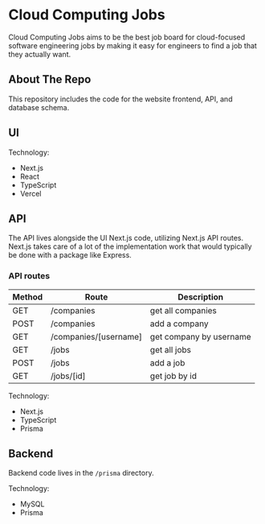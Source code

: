 # Cloud Computing Jobs

Cloud Computing Jobs aims to be the best job board for cloud-focused software engineering jobs by making it easy for engineers to find a job that they actually want.

## About The Repo

This repository includes the code for the website frontend, API, and database schema.

## UI

Technology:

- Next.js
- React
- TypeScript
- Vercel

## API

The API lives alongside the UI Next.js code, utilizing Next.js API routes. Next.js takes care of a lot of the implementation work that would typically be done with a package like Express.

### API routes

| Method | Route                 | Description             |
| ------ | --------------------- | ----------------------- |
| GET    | /companies            | get all companies       |
| POST   | /companies            | add a company           |
| GET    | /companies/[username] | get company by username |
| GET    | /jobs                 | get all jobs            |
| POST   | /jobs                 | add a job               |
| GET    | /jobs/[id]            | get job by id           |

Technology:

- Next.js
- TypeScript
- Prisma

## Backend

Backend code lives in the `/prisma` directory.

Technology:

- MySQL
- Prisma
